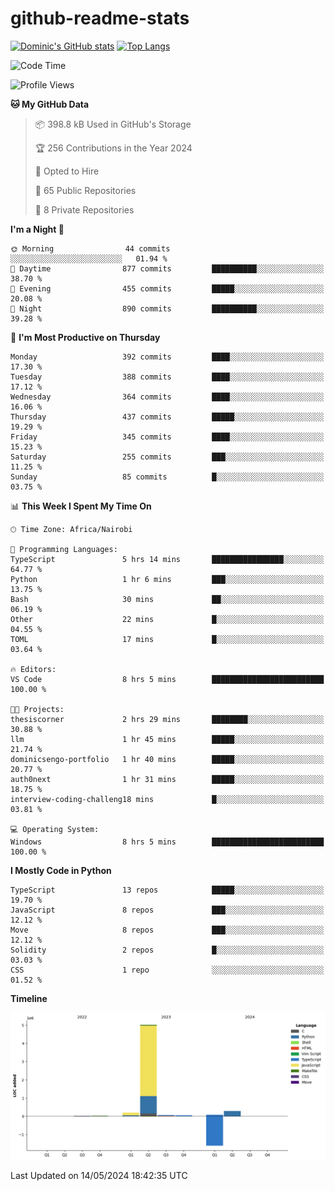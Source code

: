 # github-readme-stats
[![Dominic's GitHub stats](https://github-readme-stats.vercel.app/api?username=Domengo&show_icons=true)](https://github.com/anuraghazra/github-readme-stats)
[![Top Langs](https://github-readme-stats.vercel.app/api/top-langs/?username=Domengo&show_icons=true)](https://github.com/Domengo/github-readme-stats)

<!--START_SECTION:waka-->
![Code Time](http://img.shields.io/badge/Code%20Time-648%20hrs%2059%20mins-blue)

![Profile Views](http://img.shields.io/badge/Profile%20Views-0-blue)

**🐱 My GitHub Data** 

> 📦 398.8 kB Used in GitHub's Storage 
 > 
> 🏆 256 Contributions in the Year 2024
 > 
> 💼 Opted to Hire
 > 
> 📜 65 Public Repositories 
 > 
> 🔑 8 Private Repositories 
 > 
**I'm a Night 🦉** 

```text
🌞 Morning                44 commits          ░░░░░░░░░░░░░░░░░░░░░░░░░   01.94 % 
🌆 Daytime                877 commits         ██████████░░░░░░░░░░░░░░░   38.70 % 
🌃 Evening                455 commits         █████░░░░░░░░░░░░░░░░░░░░   20.08 % 
🌙 Night                  890 commits         ██████████░░░░░░░░░░░░░░░   39.28 % 
```
📅 **I'm Most Productive on Thursday** 

```text
Monday                   392 commits         ████░░░░░░░░░░░░░░░░░░░░░   17.30 % 
Tuesday                  388 commits         ████░░░░░░░░░░░░░░░░░░░░░   17.12 % 
Wednesday                364 commits         ████░░░░░░░░░░░░░░░░░░░░░   16.06 % 
Thursday                 437 commits         █████░░░░░░░░░░░░░░░░░░░░   19.29 % 
Friday                   345 commits         ████░░░░░░░░░░░░░░░░░░░░░   15.23 % 
Saturday                 255 commits         ███░░░░░░░░░░░░░░░░░░░░░░   11.25 % 
Sunday                   85 commits          █░░░░░░░░░░░░░░░░░░░░░░░░   03.75 % 
```


📊 **This Week I Spent My Time On** 

```text
🕑︎ Time Zone: Africa/Nairobi

💬 Programming Languages: 
TypeScript               5 hrs 14 mins       ████████████████░░░░░░░░░   64.77 % 
Python                   1 hr 6 mins         ███░░░░░░░░░░░░░░░░░░░░░░   13.75 % 
Bash                     30 mins             ██░░░░░░░░░░░░░░░░░░░░░░░   06.19 % 
Other                    22 mins             █░░░░░░░░░░░░░░░░░░░░░░░░   04.55 % 
TOML                     17 mins             █░░░░░░░░░░░░░░░░░░░░░░░░   03.64 % 

🔥 Editors: 
VS Code                  8 hrs 5 mins        █████████████████████████   100.00 % 

🐱‍💻 Projects: 
thesiscorner             2 hrs 29 mins       ████████░░░░░░░░░░░░░░░░░   30.88 % 
llm                      1 hr 45 mins        █████░░░░░░░░░░░░░░░░░░░░   21.74 % 
dominicsengo-portfolio   1 hr 40 mins        █████░░░░░░░░░░░░░░░░░░░░   20.77 % 
auth0next                1 hr 31 mins        █████░░░░░░░░░░░░░░░░░░░░   18.75 % 
interview-coding-challeng18 mins             █░░░░░░░░░░░░░░░░░░░░░░░░   03.81 % 

💻 Operating System: 
Windows                  8 hrs 5 mins        █████████████████████████   100.00 % 
```

**I Mostly Code in Python** 

```text
TypeScript               13 repos            █████░░░░░░░░░░░░░░░░░░░░   19.70 % 
JavaScript               8 repos             ███░░░░░░░░░░░░░░░░░░░░░░   12.12 % 
Move                     8 repos             ███░░░░░░░░░░░░░░░░░░░░░░   12.12 % 
Solidity                 2 repos             █░░░░░░░░░░░░░░░░░░░░░░░░   03.03 % 
CSS                      1 repo              ░░░░░░░░░░░░░░░░░░░░░░░░░   01.52 % 
```



**Timeline**

![Lines of Code chart](https://raw.githubusercontent.com/Domengo/Domengo/main/assets/bar_graph.png)


 Last Updated on 14/05/2024 18:42:35 UTC
<!--END_SECTION:waka-->


